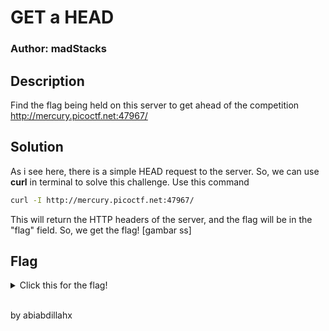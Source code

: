 # GET a HEAD
### Author: madStacks

## Description
Find the flag being held on this server to get ahead of the competition http://mercury.picoctf.net:47967/

## Solution
As i see here, there is a simple HEAD request to the server. So, we can use **curl** in terminal to solve this challenge. Use this command
```sh
curl -I http://mercury.picoctf.net:47967/
```
This will return the HTTP headers of the server, and the flag will be in the "flag" field. So, we get the flag!
[gambar ss]

## Flag
<details>
  <summary>Click this for the flag!</summary>

  ```
    picoCTF{r3j3ct_th3_du4l1ty_cca66bd3}
  ```
</details>

<br>
<p>by abiabdillahx</p>
